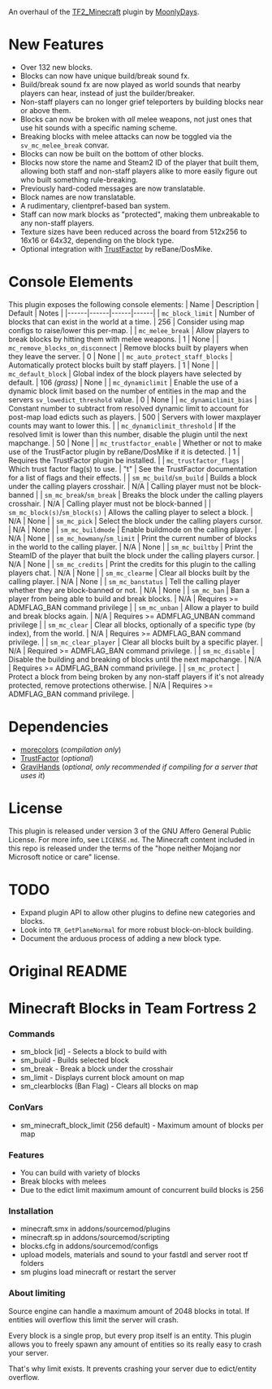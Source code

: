 An overhaul of the [TF2_Minecraft](https://github.com/MoonlyDays/TF2_MinecraftBlocks) plugin by [MoonlyDays](https://github.com/MoonlyDays).

New Features
==================
- Over 132 new blocks.
- Blocks can now have unique build/break sound fx.
- Build/break sound fx are now played as world sounds that nearby players can hear, instead of just the builder/breaker.
- Non-staff players can no longer grief teleporters by building blocks near or above them.
- Blocks can now be broken with *all* melee weapons, not just ones that use hit sounds with a specific naming scheme.
- Breaking blocks with melee attacks can now be toggled via the `sv_mc_melee_break` convar.
- Blocks can now be built on the bottom of other blocks.
- Blocks now store the name and Steam2 ID of the player that built them, allowing both staff and non-staff players alike to more easily figure out who built something rule-breaking.
- Previously hard-coded messages are now translatable.
- Block names are now translatable.
- A rudimentary, clientpref-based ban system.
- Staff can now mark blocks as "protected", making them unbreakable to any non-staff players.
- Texture sizes have been reduced across the board from 512x256 to 16x16 or 64x32, depending on the block type.
- Optional integration with [TrustFactor](https://github.com/DosMike/SM-TrustFactor) by reBane/DosMike.

Console Elements
==================
This plugin exposes the following console elements:
| Name | Description | Default | Notes |
|------|------|------|------|
| `mc_block_limit` | Number of blocks that can exist in the world at a time. | 256 | Consider using map configs to raise/lower this per-map. |
| `mc_melee_break` | Allow players to break blocks by hitting them with melee weapons. | 1 | None |
| `mc_remove_blocks_on_disconnect` | Remove blocks built by players when they leave the server. | 0 | None |
| `mc_auto_protect_staff_blocks` | Automatically protect blocks built by staff players. | 1 | None |
| `mc_default_block` | Global index of the block players have selected by default. | 106 *(grass)* | None |
| `mc_dynamiclimit` | Enable the use of a dynamic block limit based on the number of entities in the map and the servers `sv_lowedict_threshold` value. | 0 | None |
| `mc_dynamiclimit_bias` | Constant number to subtract from resolved dynamic limit to account for post-map load edicts such as players. | 500 | Servers with lower maxplayer counts may want to lower this. |
| `mc_dynamiclimit_threshold` | If the resolved limit is lower than this number, disable the plugin until the next mapchange. | 50 | None |
| `mc_trustfactor_enable` | Whether or not to make use of the TrustFactor plugin by reBane/DosMike if it is detected. | 1 | Requires the TrustFactor plugin be installed. |
| `mc_trustfactor_flags` | Which trust factor flag(s) to use. | "t" | See the TrustFactor documentation for a list of flags and their effects. |
| `sm_mc_build`/`sm_build` | Builds a block under the calling players crosshair. | N/A | Calling player must not be block-banned |
| `sm_mc_break`/`sm_break` | Breaks the block under the calling players crosshair. | N/A | Calling player must not be block-banned |
| `sm_mc_block(s)`/`sm_block(s)` | Allows the calling player to select a block. | N/A | None |
| `sm_mc_pick` | Select the block under the calling players cursor. | N/A | None |
| `sm_mc_buildmode` | Enable buildmode on the calling player. | N/A | None |
| `sm_mc_howmany`/`sm_limit` | Print the current number of blocks in the world to the calling player. | N/A | None |
| `sm_mc_builtby` | Print the SteamID of the player that built the block under the calling players cursor. | N/A | None |
| `sm_mc_credits` | Print the credits for this plugin to the calling players chat. | N/A | None |
| `sm_mc_clearme` | Clear all blocks built by the calling player. | N/A | None |
| `sm_mc_banstatus` | Tell the calling player whether they are block-banned or not. | N/A | None |
| `sm_mc_ban` | Ban a player from being able to build and break blocks. | N/A | Requires >= ADMFLAG_BAN command privilege |
| `sm_mc_unban` | Allow a player to build and break blocks again. | N/A | Requires >= ADMFLAG_UNBAN command privilege |
| `sm_mc_clear` | Clear all blocks, optionally of a specific type (by index), from the world. | N/A | Requires >= ADMFLAG_BAN command privilege. |
| `sm_mc_clear_player` | Clear all blocks built by a specific player. | N/A | Required >= ADMFLAG_BAN command privilege. |
| `sm_mc_disable` | Disable the building and breaking of blocks until the next mapchange. | N/A | Requires >= ADMFLAG_BAN command privilege. |
| `sm_mc_protect` | Protect a block from being broken by any non-staff players if it's not already protected, remove protections otherwise. | N/A | Requires >= ADMFLAG_BAN command privilege. |

Dependencies
==================

- [morecolors](https://raw.githubusercontent.com/DoctorMcKay/sourcemod-plugins/master/scripting/include/morecolors.inc) (*compilation only*)
- [TrustFactor](https://github.com/DosMike/SM-TrustFactor) (*optional*)
- [GraviHands](https://github.com/DosMike/TF2-GraviHands) (*optional, only recommended if compiling for a server that uses it*)

License
==================
This plugin is released under version 3 of the GNU Affero General Public License. For more info, see `LICENSE.md`.
The Minecraft content included in this repo is released under the terms of the "hope neither Mojang nor Microsoft notice or care" license.

TODO
==================
- Expand plugin API to allow other plugins to define new categories and blocks.
- Look into `TR_GetPlaneNormal` for more robust block-on-block building.
- Document the arduous process of adding a new block type.

Original README
==================

# Minecraft Blocks in Team Fortress 2
### Commands
- sm_block [id] - Selects a block to build with
- sm_build - Builds selected block
- sm_break - Break a block under the crosshair
- sm_limit - Displays current block amount on map
- sm_clearblocks (Ban Flag) - Clears all blocks on map

### ConVars
- sm_minecraft_block_limit (256 default) - Maximum amount of blocks per map

### Features
- You can build with variety of blocks
- Break blocks with melees
- Due to the edict limit maximum amount of concurrent build blocks is 256

### Installation
- minecraft.smx in addons/sourcemod/plugins
- minecraft.sp in addons/sourcemod/scripting
- blocks.cfg in addons/sourcemod/configs
- upload models, materials and sound to your fastdl and server root tf folders
- sm plugins load minecraft or restart the server

### About limiting
Source engine can handle a maximum amount of 2048 blocks in total. If entities will overflow this limit the server will crash.

Every block is a single prop, but every prop itself is an entity. This plugin allows you to freely spawn any amount of entities so its really easy to crash your server.

That's why limit exists. It prevents crashing your server due to edict/entity overflow. 
